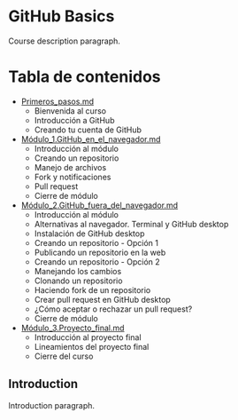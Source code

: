 # GitHub Basics
Course description paragraph.

# Tabla de contenidos

* [Primeros_pasos.md](Primeros_pasos.md) 
  * Bienvenida al curso
  * Introducción a GitHub
  * Creando tu cuenta de GitHub
* [Módulo_1.GitHub_en_el_navegador.md](Módulo_1.GitHub_en_el_navegador.md)
  * Introducción al módulo
  * Creando un repositorio
  * Manejo de archivos
  * Fork y notificaciones
  * Pull request
  * Cierre de módulo
* [Módulo_2.GitHub_fuera_del_navegador.md](Módulo_2.GitHub_fuera_del_navegador.md)
  * Introducción al módulo
  * Alternativas al navegador. Terminal y GitHub desktop
  * Instalación de GitHub desktop
  * Creando un repositorio - Opción 1
  * Publicando un repositorio en la web
  * Creando un repositorio - Opción 2
  * Manejando los cambios
  * Clonando un repositorio
  * Haciendo fork de un repositorio
  * Crear pull request en GitHub desktop
  * ¿Cómo aceptar o rechazar un pull request?
  * Cierre de módulo
* [Módulo_3.Proyecto_final.md](Módulo_3.Proyecto_final.md)
  * Introducción al proyecto final
  * Lineamientos del proyecto final
  * Cierre del curso

## Introduction
Introduction paragraph.



